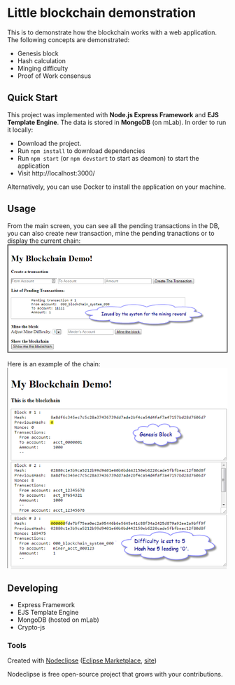 

# Little blockchain demonstration

This is to demonstrate how the blockchain works with a web application. The following concepts are demonstrated:
 - Genesis block 
 - Hash calculation
 - Minging difficulty
 - Proof of Work consensus

## Quick Start

This project was implemented with **Node.js Express Framework** and **EJS Template Engine**. The data is stored in **MongoDB** (on mLab). In order to run it locally:

 - Download the project.
 - Run `npm install` to download dependencies
 - Run `npm start` (or `npm devstart` to start as deamon) to start the application
 - Visit http://localhost:3000/

Alternatively, you can use Docker to install the application on your machine. 

## Usage

From the main screen, you can see all the pending transactions in the DB, you can also create new transaction, mine the pending tranactions or to display the current chain:
    ![Alt text](/images/ss-1.png?raw=true "Main screen")

Here is an example of the chain:
    ![Alt text](/images/ss-2.png?raw=true "Blockchain Display")
 <!--
 - To play around with the demo, go to: http://ec2-34-217-113-112.us-west-2.compute.amazonaws.com:3000/ - my DEV environment on AWS. 
-->
## Developing  
  - Express Framework
  - EJS Template Engine
  - MongoDB (hosted on mLab)
  - Crypto-js

### Tools

Created with [Nodeclipse](https://github.com/Nodeclipse/nodeclipse-1)
 ([Eclipse Marketplace](http://marketplace.eclipse.org/content/nodeclipse), [site](http://www.nodeclipse.org))   

Nodeclipse is free open-source project that grows with your contributions.

